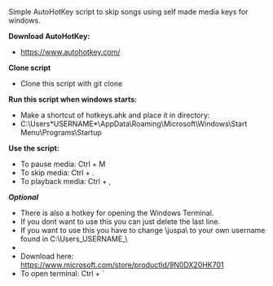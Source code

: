 Simple AutoHotKey script to skip songs using self made media keys for windows.

**Download AutoHotKey:**
- https://www.autohotkey.com/

**Clone script**
- Clone this script with git clone

**Run this script when windows starts:**
- Make a shortcut of hotkeys.ahk and place it in directory:
- C:\Users\*USERNAME*\AppData\Roaming\Microsoft\Windows\Start Menu\Programs\Startup

**Use the script:**
- To pause media:     Ctrl + M
- To skip media:      Ctrl + .
- To playback media:  Ctrl + ,

**_Optional_**
- There is also a hotkey for opening the Windows Terminal.
- If you dont want to use this you can just delete the last line.
- If you want to use this you have to change \juspa\ to your own username found in C:\Users\_USERNAME_\
-
- Download here: https://www.microsoft.com/store/productId/9N0DX20HK701
- To open terminal:   Ctrl + `
